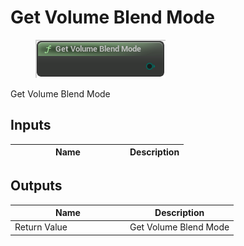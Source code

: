 # Get Volume Blend Mode

<div align="left" data-full-width="false">

<figure><img src="get_volume_blend_mode.png" alt=""><figcaption></figcaption></figure>

</div>

Get Volume Blend Mode

## Inputs

<table>
<thead><tr><th width="170">Name</th><th>Description</th></tr></thead>
<tbody>
</tbody>
</table>

## Outputs

<table>
<thead><tr><th width="170">Name</th><th>Description</th></tr></thead>
<tbody>
<tr><td>Return Value</td><td>Get Volume Blend Mode</td></tr>
</tbody>
</table>